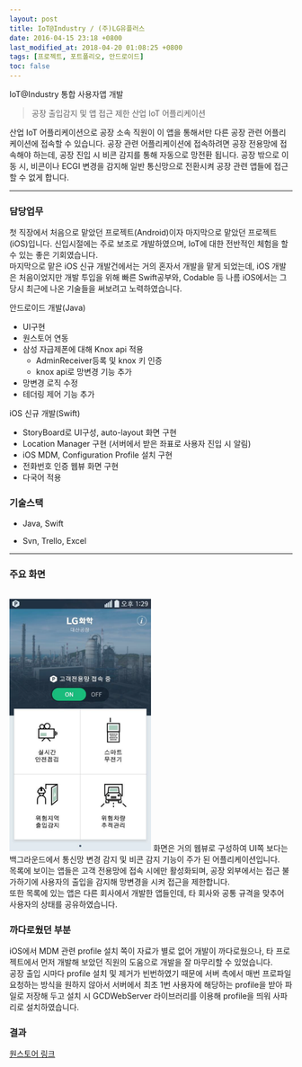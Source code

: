 ```yaml
---
layout: post
title: IoT@Industry / (주)LG유플러스
date: 2016-04-15 23:18 +0800
last_modified_at: 2018-04-20 01:08:25 +0800
tags: [프로젝트, 포트폴리오, 안드로이드]
toc: false
---
```



IoT@Industry 통합 사용자앱 개발

> 공장 출입감지 및 앱 접근 제한 산업 IoT 어플리케이션

산업 IoT 어플리케이션으로 공장 소속 직원이 이 앱을 통해서만 다른 공장 관련 어플리케이션에 접속할 수 있습니다. 공장 관련 어플리케이션에 접속하려면 공장 전용망에 접속해야 하는데, 공장 진입 시 비콘 감지를 통해 자동으로 망전환 됩니다. 공장 밖으로 이동 시, 비콘이나 ECGI 변경을 감지해 일반 통신망으로 전환시켜 공장 관련 앱들에 접근할 수 없게 합니다.

***

### 담당업무

첫 직장에서 처음으로 맡았던 프로젝트(Android)이자 마지막으로 맡았던 프로젝트(iOS)입니다. 신입시절에는 주로 보조로 개발하였으며, IoT에 대한 전반적인 체험을 할 수 있는 좋은 기회였습니다.<br>
마지막으로 맡은 iOS 신규 개발건에서는 거의 혼자서 개발을 맡게 되었는데, iOS 개발은 처음이었지만 개발 투입을 위해 빠른 Swift공부와, Codable 등 나름 iOS에서는 그 당시 최근에 나온 기술들을 써보려고 노력하였습니다.

안드로이드 개발(Java)
- UI구현
- 원스토어 연동
- 삼성 자급제폰에 대해 Knox api 적용
  - AdminReceiver등록 및 knox 키 인증
  - knox api로 망변경 기능 추가
- 망변경 로직 수정
- 테더링 제어 기능 추가

iOS 신규 개발(Swift)
- StoryBoard로 UI구성, auto-layout 화면 구현
- Location Manager 구현 (서버에서 받은 좌표로 사용자 진입 시 알림)
- iOS MDM, Configuration Profile 설치 구현
- 전화번호 인증 웹뷰 화면 구현
- 다국어 적용
  
### 기술스택

- Java, Swift

- Svn, Trello, Excel
  
***

### 주요 화면
<br>
<img width="50%" src="/assets/images/iot_industry_screenshot.png">
화면은 거의 웹뷰로 구성하여 UI쪽 보다는 백그라운드에서 통신망 변경 감지 및 비콘 감지 기능이 주가 된 어플리케이션입니다.<br>
목록에 보이는 앱들은 고객 전용망에 접속 시에만 활성화되며, 공장 외부에서는 접근 불가하기에 사용자의 출입을 감지해 망변경을 시켜 접근을 제한합니다.<br>
또한 목록에 있는 앱은 다른 회사에서 개발한 앱들인데, 타 회사와 공통 규격을 맞추어 사용자의 상태를 공유하였습니다.

<br class="clearer" />

### 까다로웠던 부분
iOS에서 MDM 관련 profile 설치 쪽이 자료가 별로 없어 개발이 까다로웠으나, 타 프로젝트에서 먼저 개발해 보았던 직원의 도움으로 개발을 잘 마무리할 수 있었습니다.<br>
공장 출입 시마다 profile 설치 및 제거가 빈번하였기 때문에 서버 측에서 매번 프로파일 요청하는 방식을 원하지 않아서 서버에서 최초 1번 사용자에 해당하는 profile을 받아 파일로 저장해 두고 설치 시 GCDWebServer 라이브러리를 이용해 profile을 띄워 사파리로 설치하였습니다.

### 결과
[원스토어 링크](https://m.onestore.co.kr/mobilepoc/apps/appsDetail.omp?prodId=0000700935)

<br class="clearer" />